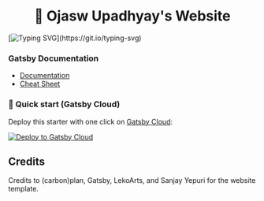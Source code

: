 <h1 align="center">
 🚀 Ojasw Upadhyay's Website
</h1>

[![Typing SVG](https://readme-typing-svg.herokuapp.com?center=true&vCenter=true&width=800&lines=Welcome+to+my+website!;It+contains+my+blog%2C+resume%2C+works%2C+and+more!)](https://git.io/typing-svg)

### **Gatsby Documentation**
  - [Documentation](https://www.gatsbyjs.com/docs/)
  - [Cheat Sheet](https://www.gatsbyjs.com/docs/cheat-sheet/)

### 🚀 Quick start (Gatsby Cloud)

Deploy this starter with one click on [Gatsby Cloud](https://www.gatsbyjs.com/cloud/):

[<img src="https://www.gatsbyjs.com/deploynow.svg" alt="Deploy to Gatsby Cloud">](https://www.gatsbyjs.com/dashboard/deploynow?url=https://github.com/gatsbyjs/gatsby-starter-minimal)

## Credits
Credits to (carbon)plan, Gatsby, LekoArts, and Sanjay Yepuri for the website template.

